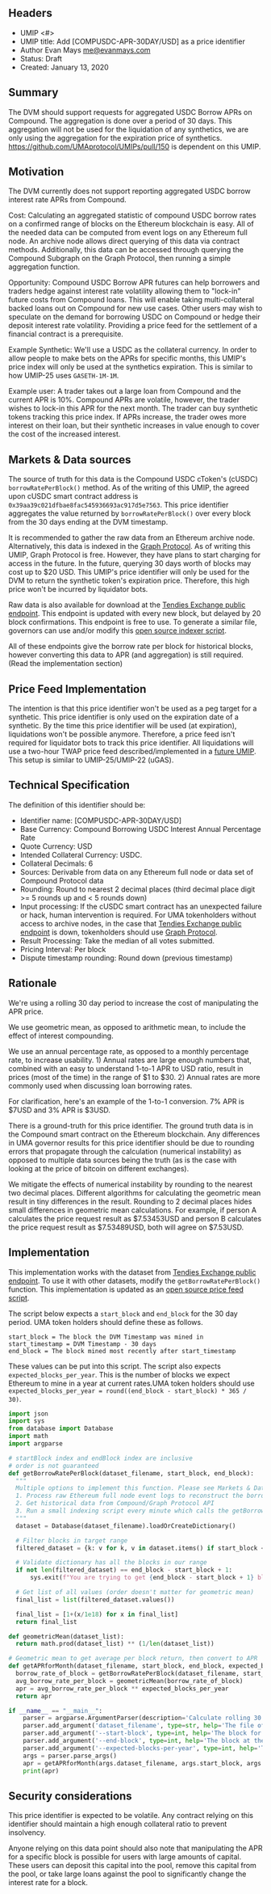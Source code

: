 ## Headers
- UMIP <#>
- UMIP title: Add [COMPUSDC-APR-30DAY/USD] as a price identifier
- Author Evan Mays <me@evanmays.com>
- Status: Draft
- Created: January 13, 2020

## Summary
The DVM should support requests for aggregated USDC Borrow APRs on Compound. The aggregation is done over a period of 30 days. This aggregation will not be used for the liquidation of any synthetics, we are only using the aggregation for the expiration price of synthetics. https://github.com/UMAprotocol/UMIPs/pull/150 is dependent on this UMIP.

## Motivation
The DVM currently does not support reporting aggregated USDC borrow interest rate APRs from Compound.

Cost: Calculating an aggregated statistic of compound USDC borrow rates on a confirmed range of blocks on the Ethereum blockchain is easy. All of the needed data can be computed from event logs on any Ethereum full node. An archive node allows direct querying of this data via contract methods. Additionally, this data can be accessed through querying the Compound Subgraph on the Graph Protocol, then running a simple aggregation function.

Opportunity: Compound USDC Borrow APR futures can help borrowers and traders hedge against interest rate volatility allowing them to "lock-in" future costs from Compound loans. This will enable taking multi-collateral backed loans out on Compound for new use cases. Other users may wish to speculate on the demand for borrowing USDC on Compound or hedge their deposit interest rate volatility. Providing a price feed for the settlement of a financial contract is a prerequisite.

Example Synthetic: We'll use a USDC as the collateral currency. In order to allow people to make bets on the APRs for specific months, this UMIP's price index will only be used at the synthetics expiration. This is similar to how UMIP-25 uses `GASETH-1M-1M`.

Example user: A trader takes out a large loan from Compound and the current APR is 10%. Compound APRs are volatile, however, the trader wishes to lock-in this APR for the next month. The trader can buy synthetic tokens tracking this price index. If APRs increase, the trader owes more interest on their loan, but their synthetic increases in value enough to cover the cost of the increased interest.

## Markets & Data sources

The source of truth for this data is the Compound USDC cToken's (cUSDC) `borrowRatePerBlock()` method. As of the writing of this UMIP, the agreed upon cUSDC smart contract address is `0x39aa39c021dfbae8fac545936693ac917d5e7563`. This price identifier aggregates the value returned by `borrowRatePerBlock()` over every block from the 30 days ending at the DVM timestamp.

It is recommended to gather the raw data from an Ethereum archive node. Alternatively, this data is indexed in the [Graph Protocol](https://thegraph.com/explorer/subgraph/graphprotocol/compound-v2). As of writing this UMIP, Graph Protocol is free. However, they have plans to start charging for access in the future. In the future, querying 30 days worth of blocks may cost up to $20 USD. This UMIP's price identifier will only be used for the DVM to return the synthetic token's expiration price. Therefore, this high price won't be incurred by liquidator bots.

Raw data is also available for download at the [Tendies Exchange public endpoint](https://cache.tendies.exchange/borrow_rate_per_block.json). This endpoint is updated with every new block, but delayed by 20 block confirmations. This endpoint is free to use. To generate a similar file, governors can use and/or modify this [open source indexer script](https://github.com/evanmays/tendies-exchange/tree/master/indexer).

All of these endpoints give the borrow rate per block for historical blocks, however converting this data to APR (and aggregation) is still required. (Read the implementation section)

## Price Feed Implementation


The intention is that this price identifier won't be used as a peg target for a synthetic. This price identifier is only used on the expiration date of a synthetic. By the time this price identifier will be used (at expiration), liquidations won't be possible anymore. Therefore, a price feed isn't required for liquidator bots to track this price identifier. All liquidations will use a two-hour TWAP price feed described/implemented in a [future UMIP](https://github.com/UMAprotocol/UMIPs/pull/150). This setup is similar to UMIP-25/UMIP-22 (uGAS).

## Technical Specification
The definition of this identifier should be:

* Identifier name: [COMPUSDC-APR-30DAY/USD]
* Base Currency: Compound Borrowing USDC Interest Annual Percentage Rate
* Quote Currency: USD
* Intended Collateral Currency: USDC.
* Collateral Decimals: 6
* Sources: Derivable from data on any Ethereum full node or data set of Compound Protocol data
* Rounding: Round to nearest 2 decimal places (third decimal place digit >= 5 rounds up and < 5 rounds down)
* Input processing: If the cUSDC smart contract has an unexpected failure or hack, human intervention is required. For UMA tokenholders without access to archive nodes, in the case that [Tendies Exchange public endpoint](https://cache.tendies.exchange/borrow_rate_per_block.json) is down, tokenholders should use [Graph Protocol](https://thegraph.com/explorer/subgraph/graphprotocol/compound-v2).
* Result Processing: Take the median of all votes submitted.
* Pricing Interval: Per block
* Dispute timestamp rounding: Round down (previous timestamp)

## Rationale

We're using a rolling 30 day period to increase the cost of manipulating the APR price.

We use geometric mean, as opposed to arithmetic mean, to include the effect of interest compounding.

We use an annual percentage rate, as opposed to a monthly percentage rate, to increase usability. 1) Annual rates are large enough numbers that, combined with an easy to understand 1-to-1 APR to USD ratio, result in prices (most of the time) in the range of $1 to $30. 2) Annual rates are more commonly used when discussing loan borrowing rates.

For clarification, here's an example of the 1-to-1 conversion. 7% APR is $7USD and 3% APR is $3USD.

There is a ground-truth for this price identifier. The ground truth data is in the Compound smart contract on the Ethereum blockchain. Any differences in UMA governor results for this price identifier should be due to rounding errors that propagate through the calculation (numerical instability) as opposed to multiple data sources being the truth (as is the case with looking at the price of bitcoin on different exchanges).

We mitigate the effects of numerical instability by rounding to the nearest two decimal places. Different algorithms for calculating the geometric mean result in tiny differences in the result. Rounding to 2 decimal places hides small differences in geometric mean calculations. For example, if person A calculates the price request result as $7.53453USD and person B calculates the price request result as $7.53489USD, both will agree on $7.53USD.

## Implementation

This implementation works with the dataset from [Tendies Exchange public endpoint](https://cache.tendies.exchange/borrow_rate_per_block.json). To use it with other datasets, modify the `getBorrowRatePerBlock()` function. This implementation is updated as an [open source price feed script](https://github.com/evanmays/tendies-exchange/tree/master/indexer).

The script below expects a `start_block` and `end_block` for the 30 day period. UMA token holders should define these as follows.
```
start_block = The block the DVM Timestamp was mined in
start_timestamp = DVM Timestamp - 30 days
end_block = The block mined most recently after start_timestamp
```

These values can be put into this script. The script also expects `expected_blocks_per_year`. This is the number of blocks we expect Ethereum to mine in a year at current rates.UMA token holders should use `expected_blocks_per_year = round((end_block - start_block) * 365 / 30)`.

```python
import json
import sys
from database import Database
import math
import argparse

# startBlock index and endBlock index are inclusive
# order is not guaranteed
def getBorrowRatePerBlock(dataset_filename, start_block, end_block):
  """
  Multiple options to implement this function. Please see Markets & Data sources. In this example, we will process the results from the indexing script. https://github.com/evanmays/tendies-exchange/tree/master/indexer
  1. Process raw Ethereum full node event logs to reconstruct the borrow rate per block from the Compound USDC utilization rate
  2. Get historical data from Compound/Graph Protocol API
  3. Run a small indexing script every minute which calls the getBorrowRate method and indexes this data for later use indexed by block
  """
  dataset = Database(dataset_filename).loadOrCreateDictionary()

  # Filter blocks in target range
  filtered_dataset = {k: v for k, v in dataset.items() if start_block <= k <= end_block}

  # Validate dictionary has all the blocks in our range
  if not len(filtered_dataset) == end_block - start_block + 1:
      sys.exit(f"You are trying to get {end_block - start_block + 1} blocks but your dataset is missing {end_block - start_block + 1 - len(filtered_dataset)} block(s) in the range {start_block} to {end_block}")

  # Get list of all values (order doesn't matter for geometric mean)
  final_list = list(filtered_dataset.values())

  final_list = [1+(x/1e18) for x in final_list]
  return final_list

def geometricMean(dataset_list):
  return math.prod(dataset_list) ** (1/len(dataset_list))

# Geometric mean to get average per block return, then convert to APR
def getAPRforMonth(dataset_filename, start_block, end_block, expected_blocks_per_year):
  borrow_rate_of_block = getBorrowRatePerBlock(dataset_filename, start_block, end_block)
  avg_borrow_rate_per_block = geometricMean(borrow_rate_of_block)
  apr = avg_borrow_rate_per_block ** expected_blocks_per_year
  return apr

if __name__ == "__main__":
    parser = argparse.ArgumentParser(description='Calculate rolling 30 day geometric mean of Compound USDC borrow APR')
    parser.add_argument('dataset_filename', type=str, help='The file of the borrowRatePerBlock dataset')
    parser.add_argument('--start-block', type=int, help='The block for the DVM price request (end of 30 day period, inclusive)', required=True)
    parser.add_argument('--end-block', type=int, help='The block at the beginning of the 30 day period (inclusive)', required=True)
    parser.add_argument('--expected-blocks-per-year', type=int, help='The expected number of ethereum blocks per year.', default=(6533 * 365))
    args = parser.parse_args()
    apr = getAPRforMonth(args.dataset_filename, args.start_block, args.end_block, args.expected_blocks_per_year)
    print(apr)
```

## Security considerations
This price identifier is expected to be volatile. Any contract relying on this identifier should maintain a high enough collateral ratio to prevent insolvency.

Anyone relying on this data point should also note that manipulating the APR for a specific block is possible for users with large amounts of capital. These users can deposit this capital into the pool, remove this capital from the pool, or take large loans against the pool to significantly change the interest rate for a block.

